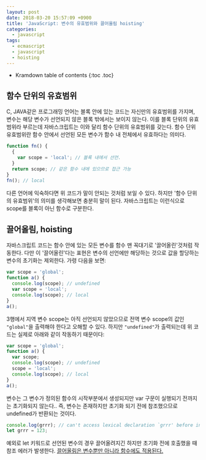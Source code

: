 ```yaml
---
layout: post
date: 2018-03-20 15:57:09 +0900
title: 'JavaScript: 변수의 유효범위와 끌어올림 hoisting'
categories:
  - javascript
tags:
  - ecmascript
  - javascript
  - hoisting
---
```


* Kramdown table of contents
{:toc .toc}

## 함수 단위의 유효범위
C, JAVA같은 프로그래밍 언어는 블록 안에 있는 코드는 자신만의 유효범위를 가지며, 변수는 해당 변수가 선언되지 않은 블록 밖에서는 보이지 않는다. 이를 블록 단위의 유효범위라 부르는데 자바스크립트는 이와 달리 함수 단위의 유효범위를 갖는다. 함수 단위 유효범위란 함수 안에서 선언된 모든 변수가 함수 내 전체에서 유효하다는 의미다.
```js
function fn() {
  {
    var scope = 'local'; // 블록 내에서 선언.
  }
  return scope; // 같은 함수 내에 있으므로 접근 가능
}
fn(); // local
```
다른 언어에 익숙하다면 위 코드가 말이 안되는 것처럼 보일 수 있다. 하지만 '함수 단위의 유효범위'의 의미를 생각해보면 충분히 말이 된다. 자바스크립트는 이런식으로 scope를 블록이 아닌 함수로 구분한다.

## 끌어올림, hoisting
자바스크립트 코드는 함수 안에 있는 모든 변수를 함수 맨 꼭대기로 '끌어올린'것처럼 작동한다. 다만 이 '끌어올린'다는 표현은 변수의 선언에만 해당하는 것으로 값을 할당하는 변수의 초기화는 제외한다. 가령 다음을 보면:
```js
var scope = 'global';
function a() {
  console.log(scope); // undefined
  var scope = 'local';
  console.log(scope); // local
}
a();
```
3행에서 지역 변수 scope는 아직 선언되지 않았으므로 전역 변수 scope의 값인 `"global"`을 출력해야 한다고 오해할 수 있다. 하지만 `"undefined"`가 출력되는데 위 코드는 실제로 아래와 같이 작동하기 때문이다:
```js
var scope = 'global';
function a() {
  var scope;
  console.log(scope); // undefined
  scope = 'local';
  console.log(scope); // local
}
a();
```
변수는 그 변수가 정의된 함수의 시작부분에서 생성되지만 var 구문이 실행되기 전까지는 초기화되지 않는다.. 즉, 변수는 존재하지만 초기화 되기 전에 참조했으므로 undefined가 반환되는 것이다.
```js
console.log(grrr); // can't access lexical declaration `grrr' before initialization
let grrr = 123;
```
예외로 let 키워드로 선언된 변수의 경우 끌어올려지긴 하지만 초기화 전에 호출했을 때 참조 에러가 발생한다.
[끌어올림은 변수뿐만 아니라 함수에도 적용된다.](https://noritersand.github.io/javascript/JavaScript-%ED%95%A8%EC%88%98-Function/)
